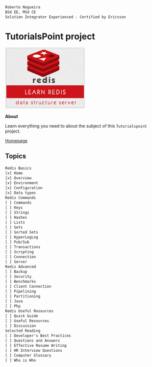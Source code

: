 ```
Roberto Nogueira  
BSd EE, MSd CE
Solution Integrator Experienced - Certified by Ericsson
```
# TutorialsPoint project

![tutorialspoint image](images/tutorialspoint.png)

**About**

Learn everything you need to about the subject of this `Tutorialspoint` project.

[Homepage](https://www.tutorialspoint.com/redis/index.htm)

## Topics
```
Redis Basics
[x] Home
[x] Overview
[x] Environment
[x] Configuration
[x] Data types
Redis Commands
[ ] Commands
[ ] Keys
[ ] Strings
[ ] Hashes
[ ] Lists
[ ] Sets
[ ] Sorted Sets
[ ] HyperLogLog
[ ] Pub/Sub
[ ] Transactions
[ ] Scripting
[ ] Connection
[ ] Server
Redis Advanced
[ ] Backup
[ ] Security
[ ] Benchmarks
[ ] Client Connection
[ ] Pipelining
[ ] Partitioning
[ ] Java
[ ] Php
Redis Useful Resources
[ ] Quick Guide
[ ] Useful Resources
[ ] Discussion
Selected Reading
[ ] Developer's Best Practices
[ ] Questions and Answers
[ ] Effective Resume Writing
[ ] HR Interview Questions
[ ] Computer Glossary
[ ] Who is Who
```
